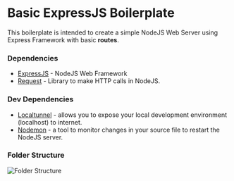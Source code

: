 # Basic ExpressJS Boilerplate
This boilerplate is intended to create a simple NodeJS Web Server using Express Framework with basic **routes**.

### Dependencies
 - [ExpressJS](https://expressjs.com/) - NodeJS Web Framework
 - [Request](https://www.npmjs.com/package/request) - Library to make HTTP calls in NodeJS.
 
### Dev Dependencies
 - [Localtunnel](https://localtunnel.github.io/www/) - allows you to expose your local development environment (localhost) to internet.
 - [Nodemon](https://nodemon.io/) - a tool to monitor changes in your source file to restart the NodeJS server.

### Folder Structure
  
  ![Folder Structure](https://imgur.com/FlpoThQ.png)
